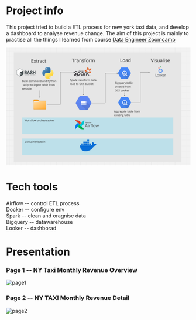 # Project info
This project tried to build a ETL process for new york taxi data,  and develop a dashboard to analyse revenue change. 
The aim of this project is mainly to practise all the things I learned from course [Data Engineer Zoomcamp](https://github.com/DataTalksClub/data-engineering-zoomcamp)   

![Workflow](media/workflow.png)

# Tech tools
Airflow -- control ETL process  
Docker -- configure env  
Spark -- clean and oragnise data  
Bigquery -- datawarehouse  
Looker -- dashborad
# Presentation
### Page 1 -- NY Taxi Monthly Revenue Overview
![page1](https://github.com/user-attachments/assets/1f7c13f3-543a-4e34-a3b5-5666fa9e5190)
### Page 2 -- NY TAXI Monthly Revenue Detail
![page2](https://github.com/user-attachments/assets/786c8984-3726-4f0b-8f8d-e9d77833283c)
